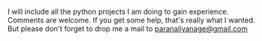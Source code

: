 I will include all the python projects I am doing to gain experience. Comments are welcome. If you get some help, that's really what I wanted. But please don't forget to drop me a mail to paranaliyanage@gmail.com